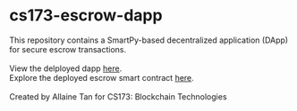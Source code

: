 ﻿# cs173-escrow-dapp

This repository contains a SmartPy-based decentralized application (DApp) for secure escrow transactions. 
<br/>
<br/>
View the delployed dapp <a href="https://cs173-escrow-dapp.netlify.app/">here</a>.
<br/>
Explore the deployed escrow smart contract <a href="https://smartpy.dev/explorer?address=KT1RhJW9ocNR2v8G2Dp3ATbBkxpuntHecjvF">here</a>.
<br/>
<br/>
Created by Allaine Tan for CS173: Blockchain Technologies

